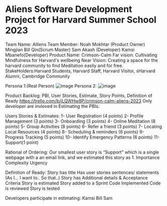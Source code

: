 # Aliens Software Development Project for Harvard Summer School 2023
Team Name: Alliens
Team Member:
Noah Mokhtar (Product Owner) Mingjian Bill Qin(Scrum Master) 
Sam Akash (Developer) Kamsi Mbanefo(Developer)
Product Name: Crimson-Calm
Far vision: Cultivating Mindfulness for Harvard's wellbeing
Near Vision: Creating a space for the harvard community to find Meditation easily and for free.
StakeHolders:Harvard Students, Harvard Staff, Harvard Visitor, sHarvard Alumni, Cambridge Community 

Persona 1:(Real Person)
![image](https://github.com/rhit-qin13/Aliens/assets/112580159/30e277d6-0f08-4ae8-974b-773a24f4702d)
Persona 2:
![image](https://github.com/rhit-qin13/Aliens/assets/112580159/ce1246f6-2ec6-425f-9bd0-94cf4aad1d78)

Product Backlog:
PBI, User Stories, Estimate, Story Points, Definition of Ready 
https://trello.com/b/jLQWHw8P/crimson-calm-aliens-2023
Only developer are invloved in Estimating the PBIs.

Users Stories & Estimates:
1- User Registration (4 points)
2- Profile Management (3 points)
3- Onboarding (3 points)
4- Online Meditation (8 points)
5- Group Activities (8 points)
6- Refer a friend (3 points)
7- Locating Local Resources (4 points)
8- Scheduling & reminders (6 points)
9- Progress Tracking (5 points)
10- Identify Emergency Patterns (6 points)
11- Support(1 point)

Rational of Ordering:
Our smallest user story is “Support” which is a single webpage with a an email link, and we estimated this story as 1. 
Importance
Complexity
Urgency

Definition of Ready:
Story has title
Has user stories sentences/ statements (As I… I want to.. So that..)
Story has Additional details & Acceptance Criteria
Story is estimated 
Story added to a Sprint
Code Implemented
Code is reviewed
Story is tested

Developers participate in estimating:
Kamsi
Bill
Sam
